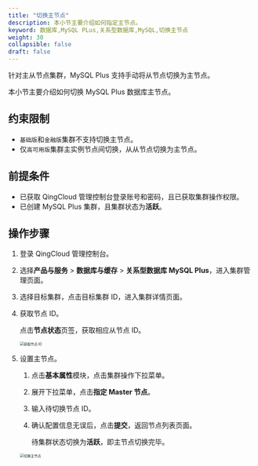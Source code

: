 ```yaml
---
title: "切换主节点"
description: 本小节主要介绍如何指定主节点。 
keyword: 数据库,MySQL PLus,关系型数据库,MySQL,切换主节点
weight: 30
collapsible: false
draft: false
---
```



针对主从节点集群，MySQL Plus 支持手动将从节点切换为主节点。

本小节主要介绍如何切换 MySQL Plus 数据库主节点。

## 约束限制

- `基础版`和`金融版`集群不支持切换主节点。
- 仅`高可用版`集群主实例节点间切换，从从节点切换为主节点。

## 前提条件

- 已获取 QingCloud 管理控制台登录账号和密码，且已获取集群操作权限。
- 已创建 MySQL Plus 集群，且集群状态为**活跃**。

## 操作步骤

1. 登录 QingCloud 管理控制台。
2. 选择**产品与服务** > **数据库与缓存** > **关系型数据库 MySQL Plus**，进入集群管理页面。
3. 选择目标集群，点击目标集群 ID，进入集群详情页面。
4. 获取节点 ID。
   
   点击**节点状态**页签，获取相应从节点 ID。

   <img src="../../../_images/get_id_node.png" alt="获取节点 ID" style="zoom:50%;" />

5. 设置主节点。
   
   1. 点击**基本属性**模块，点击集群操作下拉菜单。
   2. 展开下拉菜单，点击**指定 Master 节点**。
   3. 输入待切换节点 ID。
   4. 确认配置信息无误后，点击**提交**，返回节点列表页面。

      待集群状态切换为**活跃**，即主节点切换完毕。

   <img src="../../../_images/switch_master_node.png" alt="切换主节点" style="zoom:50%;" />
